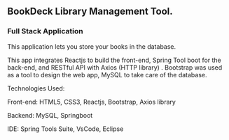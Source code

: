 ## BookDeck Library Management Tool.
### Full Stack Application

This application lets you store your books in the database. 

This app integrates Reactjs to build the front-end, Spring Tool boot for the back-end, and RESTful API with Axios (HTTP library) . Bootstrap was used as a tool to design the web app, MySQL to take care of the database.

Technologies Used:

Front-end: HTML5, CSS3, Reactjs, Bootstrap, Axios library

Backend: MySQL, Springboot

IDE: Spring Tools Suite, VsCode, Eclipse

